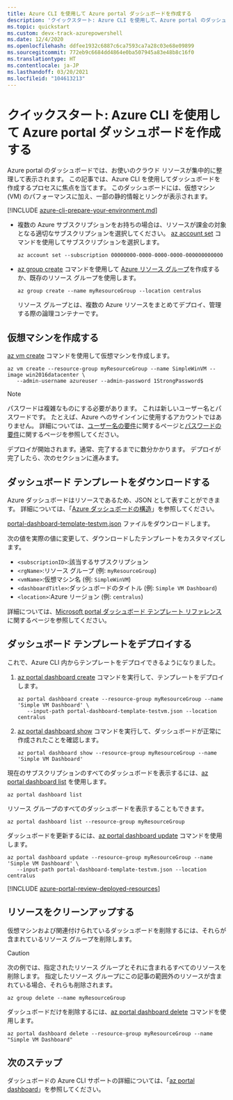 ```yaml
---
title: Azure CLI を使用して Azure portal ダッシュボードを作成する
description: 'クイックスタート: Azure CLI を使用して、Azure portal のダッシュボードを作成する方法について説明します。 ダッシュボードでは、お使いのクラウド リソースが集中的に整理して表示されます。'
ms.topic: quickstart
ms.custom: devx-track-azurepowershell
ms.date: 12/4/2020
ms.openlocfilehash: ddfee1932c6887c6ca7593ca7a28c03e68e09899
ms.sourcegitcommit: 772eb9c6684dd4864e0ba507945a83e48b8c16f0
ms.translationtype: HT
ms.contentlocale: ja-JP
ms.lasthandoff: 03/20/2021
ms.locfileid: "104613213"
---
```

# <a name="quickstart-create-an-azure-portal-dashboard-with-azure-cli"></a>クイックスタート: Azure CLI を使用して Azure portal ダッシュボードを作成する

Azure portal のダッシュボードでは、お使いのクラウド リソースが集中的に整理して表示されます。 この記事では、Azure CLI を使用してダッシュボードを作成するプロセスに焦点を当てます。
このダッシュボードには、仮想マシン (VM) のパフォーマンスに加え、一部の静的情報とリンクが表示されます。


[!INCLUDE [azure-cli-prepare-your-environment.md](../../includes/azure-cli-prepare-your-environment.md)]

- 複数の Azure サブスクリプションをお持ちの場合は、リソースが課金の対象となる適切なサブスクリプションを選択してください。
[az account set](/cli/azure/account#az_account_set) コマンドを使用してサブスクリプションを選択します。

  ```azurecli
  az account set --subscription 00000000-0000-0000-0000-000000000000
  ```

- [az group create](/cli/azure/group#az_group_create) コマンドを使用して [Azure リソース グループ](../azure-resource-manager/management/overview.md)を作成するか、既存のリソース グループを使用します。

  ```azurecli
  az group create --name myResourceGroup --location centralus
  ```

   リソース グループとは、複数の Azure リソースをまとめてデプロイ、管理する際の論理コンテナーです。

## <a name="create-a-virtual-machine"></a>仮想マシンを作成する

[az vm create](/cli/azure/vm#az_vm_create) コマンドを使用して仮想マシンを作成します。

```azurecli
az vm create --resource-group myResourceGroup --name SimpleWinVM --image win2016datacenter \
   --admin-username azureuser --admin-password 1StrongPassword$
```

> [!Note]
> パスワードは複雑なものにする必要があります。
> これは新しいユーザー名とパスワードです。
> たとえば、Azure へのサインインに使用するアカウントではありません。
> 詳細については、[ユーザー名の要件](../virtual-machines/windows/faq.md#what-are-the-username-requirements-when-creating-a-vm)に関するページと[パスワードの要件](../virtual-machines/windows/faq.md#what-are-the-password-requirements-when-creating-a-vm)に関するページを参照してください。

デプロイが開始されます。通常、完了するまでに数分かかります。
デプロイが完了したら、次のセクションに進みます。

## <a name="download-the-dashboard-template"></a>ダッシュボード テンプレートをダウンロードする

Azure ダッシュボードはリソースであるため、JSON として表すことができます。
詳細については、「[Azure ダッシュボードの構造](./azure-portal-dashboards-structure.md)」を参照してください。

[portal-dashboard-template-testvm.json](https://raw.githubusercontent.com/Azure/azure-docs-powershell-samples/master/azure-portal/portal-dashboard-template-testvm.json) ファイルをダウンロードします。

次の値を実際の値に変更して、ダウンロードしたテンプレートをカスタマイズします。

* `<subscriptionID>`:該当するサブスクリプション
* `<rgName>`:リソース グループ (例: `myResourceGroup`)
* `<vmName>`:仮想マシン名 (例: `SimpleWinVM`)
* `<dashboardTitle>`:ダッシュボードのタイトル (例: `Simple VM Dashboard`)
* `<location>`:Azure リージョン (例: `centralus`)

詳細については、[Microsoft portal ダッシュボード テンプレート リファレンス](/azure/templates/microsoft.portal/dashboards)に関するページを参照してください。

## <a name="deploy-the-dashboard-template"></a>ダッシュボード テンプレートをデプロイする

これで、Azure CLI 内からテンプレートをデプロイできるようになりました。

1. [az portal dashboard create](/cli/azure/ext/portal/portal/dashboard#ext_portal_az_portal_dashboard_create) コマンドを実行して、テンプレートをデプロイします。

   ```azurecli
   az portal dashboard create --resource-group myResourceGroup --name 'Simple VM Dashboard' \
      --input-path portal-dashboard-template-testvm.json --location centralus
   ```

1. [az portal dashboard show](/cli/azure/ext/portal/portal/dashboard#ext_portal_az_portal_dashboard_show) コマンドを実行して、ダッシュボードが正常に作成されたことを確認します。

   ```azurecli
   az portal dashboard show --resource-group myResourceGroup --name 'Simple VM Dashboard'
   ```

現在のサブスクリプションのすべてのダッシュボードを表示するには、[az portal dashboard list](/cli/azure/ext/portal/portal/dashboard#ext_portal_az_portal_dashboard_list) を使用します。

```azurecli
az portal dashboard list
```

リソース グループのすべてのダッシュボードを表示することもできます。

```azurecli
az portal dashboard list --resource-group myResourceGroup
```

ダッシュボードを更新するには、[az portal dashboard update](/cli/azure/ext/portal/portal/dashboard#ext_portal_az_portal_dashboard_update) コマンドを使用します。

```azurecli
az portal dashboard update --resource-group myResourceGroup --name 'Simple VM Dashboard' \
   --input-path portal-dashboard-template-testvm.json --location centralus
```

[!INCLUDE [azure-portal-review-deployed-resources](../../includes/azure-portal-review-deployed-resources.md)]

## <a name="clean-up-resources"></a>リソースをクリーンアップする

仮想マシンおよび関連付けられているダッシュボードを削除するには、それらが含まれているリソース グループを削除します。

> [!CAUTION]
> 次の例では、指定されたリソース グループとそれに含まれるすべてのリソースを削除します。
> 指定したリソース グループにこの記事の範囲外のリソースが含まれている場合、それらも削除されます。

```azurecli
az group delete --name myResourceGroup
```

ダッシュボードだけを削除するには、[az portal dashboard delete](/cli/azure/ext/portal/portal/dashboard#ext_portal_az_portal_dashboard_delete) コマンドを使用します。

```azurecli
az portal dashboard delete --resource-group myResourceGroup --name "Simple VM Dashboard"
```

## <a name="next-steps"></a>次のステップ

ダッシュボードの Azure CLI サポートの詳細については、「[az portal dashboard](/cli/azure/ext/portal/portal/dashboard)」を参照してください。
